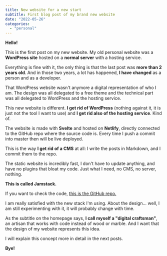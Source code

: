 ```yaml
---
title: New website for a new start
subtitle: First blog post of my brand new website
date: "2022-05-26"
categories: 
  - "personal"
---
```


**Hello!**

This is the first post on my new website. My old personal website was a **WordPress site** hosted on a **normal server** with a hosting service.

Everything is fine with it, the only thing is that the last post was **more than 2 years old**. And in those two years, a lot has happened, **I have changed** as a person and as a developer.

That WordPress website wasn't anymore a digital representation of who I am.
The design was all delegated to a free theme and the technical part was all delegated to WordPress and the hosting service.

This new website is different. **I get rid of WordPress** (nothing against it, it is just not the tool I want to use) and **I get rid also of the hosting service**. Kind of.

The website is made with **Svelte** and hosted on **Netlify**, directly connected to the GitHub repo where the source code is. Every time I push a commit into master then will be live deployed.

This is the way **I get rid of a CMS** at all: I write the posts in Markdown, and I commit them to the repo.

The static website is incredibly fast, I don't have to update anything, and have no plugins that bloat my code. Just what I need, no CMS, no server, nothing.

**This is called Jamstack.**

If you want to check the code, [this is the GitHub repo.](https://github.com/daaanny90/dannyspina)

I am really satisfied with the new stack I'm using.
About the design... well, I am still experimenting with it, it will probably change with time.

As the subtitle on the homepage says, **I call myself a "digital craftsman"**, an artisan that works with code instead of wood or marble. And I want that the design of my website represents this idea.

I will explain this concept more in detail in the next posts.

**Bye!**